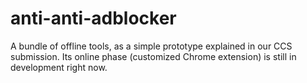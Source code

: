 # anti-anti-adblocker
A bundle of offline tools, as a simple prototype explained in our CCS submission. Its online phase (customized Chrome extension) is still in development right now.
